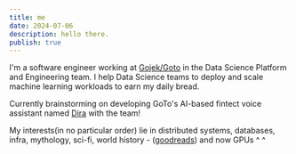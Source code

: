 ```yaml
---
title: me
date: 2024-07-06
description: hello there.
publish: true
---
```



I'm a software engineer working at [Gojek/Goto](https://www.gojek.io/) in the Data Science Platform and Engineering team.
I help Data Science teams to deploy and scale machine learning workloads to earn my daily bread.

Currently brainstorming on developing GoTo's AI-based fintect voice assistant named [Dira](https://www.gotocompany.com/en/news/press/goto-launches-new-ai-strategy-with-the-introduction-of-dira-the-first-ever-ai-based-fintech-voice-assistant-in-bahasa-indonesia) with the team!


My interests(in no particular order) lie in distributed systems, databases, infra, mythology, sci-fi, world history - ([goodreads](https://www.goodreads.com/user/show/149694972-rushikesh)) and now GPUs ^ ^ 
